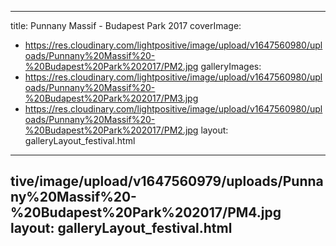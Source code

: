 
---
title: Punnany Massif - Budapest Park 2017
coverImage:
  - https://res.cloudinary.com/lightpositive/image/upload/v1647560980/uploads/Punnany%20Massif%20-%20Budapest%20Park%202017/PM2.jpg
galleryImages:
   - https://res.cloudinary.com/lightpositive/image/upload/v1647560980/uploads/Punnany%20Massif%20-%20Budapest%20Park%202017/PM3.jpg
   - https://res.cloudinary.com/lightpositive/image/upload/v1647560980/uploads/Punnany%20Massif%20-%20Budapest%20Park%202017/PM2.jpg
layout: galleryLayout_festival.html
---
tive/image/upload/v1647560979/uploads/Punnany%20Massif%20-%20Budapest%20Park%202017/PM4.jpg
layout: galleryLayout_festival.html
---

